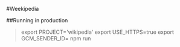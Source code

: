 #Weekipedia

##Running in production

> export PROJECT='wikipedia'
> export USE_HTTPS=true
> export GCM_SENDER_ID=
> npm run
